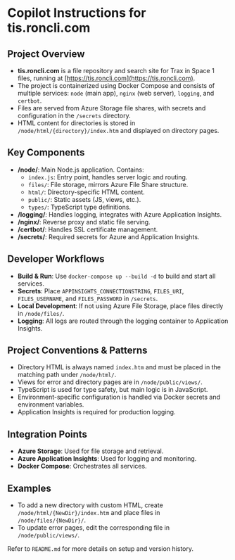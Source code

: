# Copilot Instructions for tis.roncli.com

## Project Overview
- **tis.roncli.com** is a file repository and search site for Trax in Space 1 files, running at [https://tis.roncli.com](https://tis.roncli.com).
- The project is containerized using Docker Compose and consists of multiple services: `node` (main app), `nginx` (web server), `logging`, and `certbot`.
- Files are served from Azure Storage file shares, with secrets and configuration in the `/secrets` directory.
- HTML content for directories is stored in `/node/html/{directory}/index.htm` and displayed on directory pages.

## Key Components
- **/node/**: Main Node.js application. Contains:
  - `index.js`: Entry point, handles server logic and routing.
  - `files/`: File storage, mirrors Azure File Share structure.
  - `html/`: Directory-specific HTML content.
  - `public/`: Static assets (JS, views, etc.).
  - `types/`: TypeScript type definitions.
- **/logging/**: Handles logging, integrates with Azure Application Insights.
- **/nginx/**: Reverse proxy and static file serving.
- **/certbot/**: Handles SSL certificate management.
- **/secrets/**: Required secrets for Azure and Application Insights.

## Developer Workflows
- **Build & Run**: Use `docker-compose up --build -d` to build and start all services.
- **Secrets**: Place `APPINSIGHTS_CONNECTIONSTRING`, `FILES_URI`, `FILES_USERNAME`, and `FILES_PASSWORD` in `/secrets`.
- **Local Development**: If not using Azure File Storage, place files directly in `/node/files/`.
- **Logging**: All logs are routed through the logging container to Application Insights.

## Project Conventions & Patterns
- Directory HTML is always named `index.htm` and must be placed in the matching path under `/node/html/`.
- Views for error and directory pages are in `/node/public/views/`.
- TypeScript is used for type safety, but main logic is in JavaScript.
- Environment-specific configuration is handled via Docker secrets and environment variables.
- Application Insights is required for production logging.

## Integration Points
- **Azure Storage**: Used for file storage and retrieval.
- **Azure Application Insights**: Used for logging and monitoring.
- **Docker Compose**: Orchestrates all services.

## Examples
- To add a new directory with custom HTML, create `/node/html/{NewDir}/index.htm` and place files in `/node/files/{NewDir}/`.
- To update error pages, edit the corresponding file in `/node/public/views/`.

Refer to `README.md` for more details on setup and version history.
